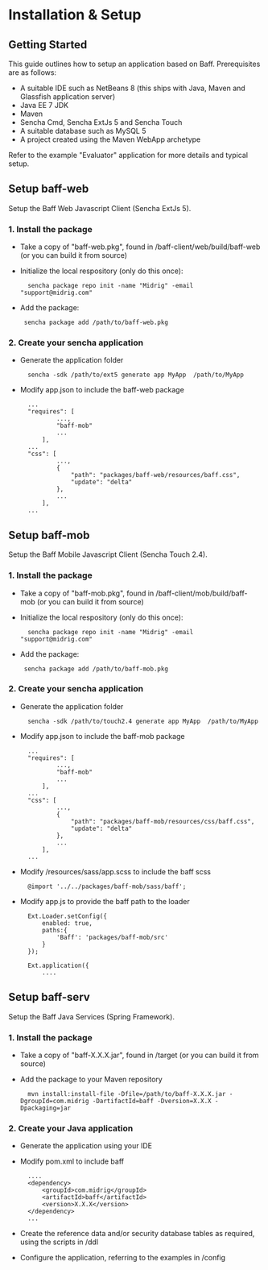 # Installation & Setup

## Getting Started

This guide outlines how to setup an application based on Baff.  Prerequisites are as follows:

-  A suitable IDE such as NetBeans 8 (this ships with Java, Maven and Glassfish application server)
-  Java EE 7 JDK
-  Maven
-  Sencha Cmd, Sencha ExtJs 5 and Sencha Touch
-  A suitable database such as MySQL 5
-  A project created using the Maven WebApp archetype 

Refer to the example "Evaluator" application for more details and typical setup. 

## Setup baff-web 

Setup the Baff Web Javascript Client (Sencha ExtJs 5).

### 1. Install the package

+ Take a copy of "baff-web.pkg", found in /baff-client/web/build/baff-web (or you can build it from source)
+ Initialize the local respository (only do this once):

        sencha package repo init -name "Midrig" -email "support@midrig.com"

+  Add the package:

        sencha package add /path/to/baff-web.pkg

### 2. Create your sencha application

+ Generate the application folder

        sencha -sdk /path/to/ext5 generate app MyApp  /path/to/MyApp

+ Modify app.json to include the baff-web package

        ...
        "requires": [
                ...,
                "baff-mob"
                ...
            ],
        ...
        "css": [
                ...,
                {
                    "path": "packages/baff-web/resources/baff.css",
                    "update": "delta"
                },
                ...
            ],
        ...

## Setup baff-mob

Setup the Baff Mobile Javascript Client (Sencha Touch 2.4).

### 1. Install the package

+ Take a copy of "baff-mob.pkg", found in /baff-client/mob/build/baff-mob (or you can build it from source)
+ Initialize the local respository (only do this once):

        sencha package repo init -name "Midrig" -email "support@midrig.com"

+  Add the package:

        sencha package add /path/to/baff-mob.pkg

### 2. Create your sencha application

+ Generate the application folder

        sencha -sdk /path/to/touch2.4 generate app MyApp  /path/to/MyApp

+ Modify app.json to include the baff-mob package

        ...
        "requires": [
                ...,
                "baff-mob"
                ...
            ],
        ...
        "css": [
                ...,
                {
                    "path": "packages/baff-mob/resources/css/baff.css",
                    "update": "delta"
                },
                ...
            ],
        ...

+ Modify /resources/sass/app.scss to include the baff scss

        @import '../../packages/baff-mob/sass/baff';

+ Modify app.js to provide the baff path to the loader

        Ext.Loader.setConfig({
            enabled: true,
            paths:{
                'Baff': 'packages/baff-mob/src'
            }
        });

        Ext.application({
            ....

## Setup baff-serv

Setup the Baff Java Services (Spring Framework).

### 1. Install the package

+ Take a copy of "baff-X.X.X.jar", found in /target (or you can build it from source)
+ Add the package to your Maven repository
    
        mvn install:install-file -Dfile=/path/to/baff-X.X.X.jar -DgroupId=com.midrig -DartifactId=baff -Dversion=X.X.X -Dpackaging=jar

### 2. Create your Java application

+ Generate the application using your IDE
+ Modify pom.xml to include baff

        ....    
        <dependency>
            <groupId>com.midrig</groupId>
            <artifactId>baff</artifactId>
            <version>X.X.X</version>
        </dependency>
        ...

+ Create the reference data and/or security database tables as required, using the scripts in /ddl
+ Configure the application, referring to the examples in /config